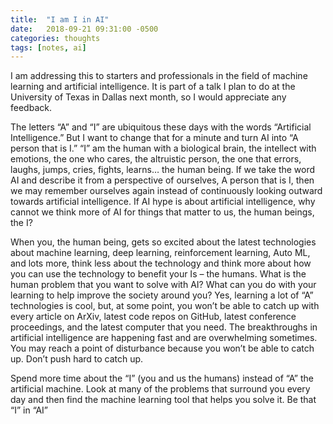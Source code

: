 ```yaml
---
title:  "I am I in AI"
date:   2018-09-21 09:31:00 -0500
categories: thoughts
tags: [notes, ai]
---
```


I am addressing this to starters and professionals in the field of machine learning and artificial intelligence. It is part of a talk I plan to do at the University of Texas in Dallas next month, so I would appreciate any feedback.

The letters “A” and “I” are ubiquitous these days with the words “Artificial Intelligence.” But I want to change that for a minute and turn AI into “A person that is I.” “I” am the human with a biological brain, the intellect with emotions, the one who cares, the altruistic person, the one that errors, laughs, jumps, cries, fights, learns… the human being. If we take the word AI and describe it from a perspective of ourselves, A person that is I, then we may remember ourselves again instead of continuously looking outward towards artificial intelligence. If AI hype is about artificial intelligence, why cannot we think more of AI for things that matter to us, the human beings, the I?

When you, the human being, gets so excited about the latest technologies about machine learning, deep learning, reinforcement learning, Auto ML, and lots more, think less about the technology and think more about how you can use the technology to benefit your Is – the humans. What is the human problem that you want to solve with AI? What can you do with your learning to help improve the society around you? Yes, learning a lot of “A” technologies is cool, but, at some point, you won’t be able to catch up with every article on ArXiv, latest code repos on GitHub, latest conference proceedings, and the latest computer that you need. The breakthroughs in artificial intelligence are happening fast and are overwhelming sometimes. You may reach a point of disturbance because you won’t be able to catch up. Don’t push hard to catch up.

Spend more time about the “I” (you and us the humans) instead of “A” the artificial machine. Look at many of the problems that surround you every day and then find the machine learning tool that helps you solve it. Be that “I” in “AI”
